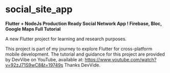 # social_site_app

**Flutter + NodeJs Production Ready Social Network App ! Firebase, Bloc, Google Maps Full Tutorial**

A new Flutter project for learning and research purposes.

This project is part of my journey to explore Flutter for cross-platform mobile development. The tutorial and guidance for this project are provided by DevVibe on YouTube, available at: https://www.youtube.com/watch?v=92zJ71S9wC8&t=19749s
Thanks DevVide.

